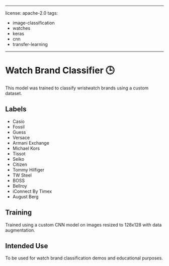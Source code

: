 
---
license: apache-2.0
tags:
- image-classification
- watches
- keras
- cnn
- transfer-learning
---

# Watch Brand Classifier 🕒

This model was trained to classify wristwatch brands using a custom dataset.

## Labels
- Casio
- Fossil
- Guess
- Versace
- Armani Exchange
- Michael Kors
- Tissot
- Seiko
- Citizen
- Tommy Hilfiger
- TW Steel
- BOSS
- Bellroy
- iConnect By Timex
- August Berg

## Training
Trained using a custom CNN model on images resized to 128x128 with data augmentation.

## Intended Use
To be used for watch brand classification demos and educational purposes.
